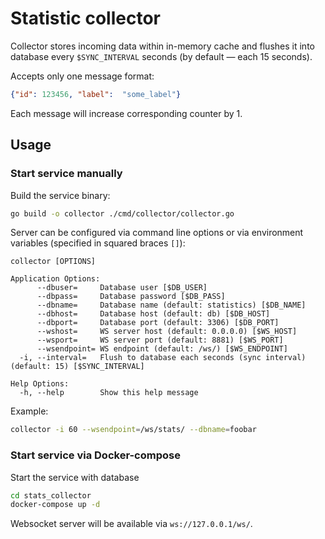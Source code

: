 # Statistic collector

Collector stores incoming data within in-memory cache and flushes it into database every `$SYNC_INTERVAL`
seconds (by default — each 15 seconds).

Accepts only one message format:
```json
{"id": 123456, "label":  "some_label"}
```
Each message will increase corresponding counter by 1.

## Usage

### Start service manually

Build the service binary:

```bash
go build -o collector ./cmd/collector/collector.go
```

Server can be configured via command line options or via environment variables (specified in 
squared braces `[]`):

```
collector [OPTIONS]

Application Options:
      --dbuser=     Database user [$DB_USER]
      --dbpass=     Database password [$DB_PASS]
      --dbname=     Database name (default: statistics) [$DB_NAME]
      --dbhost=     Database host (default: db) [$DB_HOST]
      --dbport=     Database port (default: 3306) [$DB_PORT]
      --wshost=     WS server host (default: 0.0.0.0) [$WS_HOST]
      --wsport=     WS server port (default: 8881) [$WS_PORT]
      --wsendpoint= WS endpoint (default: /ws/) [$WS_ENDPOINT]
  -i, --interval=   Flush to database each seconds (sync interval) (default: 15) [$SYNC_INTERVAL]

Help Options:
  -h, --help        Show this help message
```

Example:

```bash
collector -i 60 --wsendpoint=/ws/stats/ --dbname=foobar
```

### Start service via Docker-compose

Start the service with database
```bash
cd stats_collector
docker-compose up -d
```

Websocket server will be available via `ws://127.0.0.1/ws/`. 
